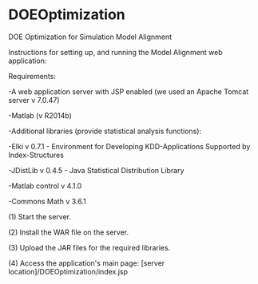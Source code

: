 # DOEOptimization
DOE Optimization for Simulation Model Alignment

Instructions for setting up, and running the Model Alignment web application:

Requirements:

-A web application server with JSP enabled (we used an Apache Tomcat server v 7.0.47)

-Matlab (v R2014b)

-Additional libraries (provide statistical analysis functions):

 -Elki v 0.7.1 - Environment for Developing KDD-Applications Supported by Index-Structures
 
 -JDistLib v 0.4.5 - Java Statistical Distribution Library
 
 -Matlab control v 4.1.0
 
 -Commons Math v 3.6.1

(1) Start the server.

(2) Install the WAR file on the server.

(3) Upload the JAR files for the required libraries.

(4) Access the application's main page: [server location]/DOEOptimization/index.jsp
